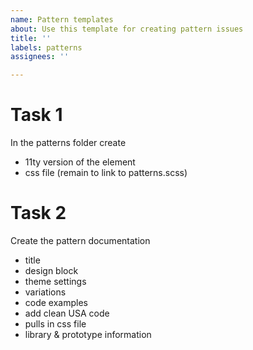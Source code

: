 ```yaml
---
name: Pattern templates
about: Use this template for creating pattern issues
title: ''
labels: patterns
assignees: ''

---
```


# Task 1
In the patterns folder create
- 11ty version of the element 
- css file (remain to link to patterns.scss)

# Task 2
Create the pattern documentation
- title
- design block
- theme settings
- variations
- code examples
- add clean USA code
- pulls in css file
- library & prototype information

